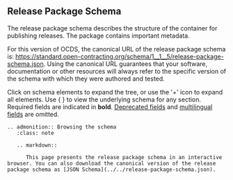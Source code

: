 ## Release Package Schema

The release package schema describes the structure of the container for publishing releases. The package contains important metadata.

For this version of OCDS, the canonical URL of the release package schema is: <https://standard.open-contracting.org/schema/1__1__5/release-package-schema.json>. Using the canonical URL guarantees that your software, documentation or other resources will always refer to the specific version of the schema with which they were authored and tested.

Click on schema elements to expand the tree, or use the '+' icon to expand all elements. Use { } to view the underlying schema for any section. Required fields are indicated in **bold**. [Deprecated fields](../governance/deprecation) and [multilingual fields](../reference/#language) are omitted.

```eval_rst
.. admonition:: Browsing the schema
   :class: note

   .. markdown::

      This page presents the release package schema in an interactive browser. You can also download the canonical version of the release package schema as [JSON Schema](../../release-package-schema.json).
```

<script src="../../_static/docson/public/js/widget.js" data-schema="../../../release-package-schema.json"></script>
